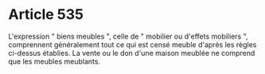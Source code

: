 # Article 535

L'expression " biens meubles ", celle de " mobilier ou d'effets mobiliers ", comprennent généralement tout ce qui est censé meuble d'après les règles ci-dessus établies. La vente ou le don d'une maison meublée ne comprend que les meubles meublants.
